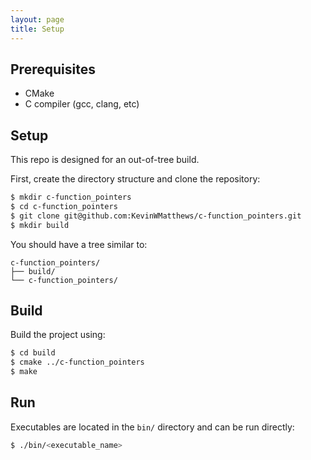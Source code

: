 ```yaml
---
layout: page
title: Setup
---
```



## Prerequisites

  * CMake
  * C compiler (gcc, clang, etc)


## Setup

This repo is designed for an out-of-tree build.

First, create the directory structure and clone the repository:
```bash
$ mkdir c-function_pointers
$ cd c-function_pointers
$ git clone git@github.com:KevinWMatthews/c-function_pointers.git
$ mkdir build
```

You should have a tree similar to:
```
c-function_pointers/
├── build/
└── c-function_pointers/
```


## Build

Build the project using:

```bash
$ cd build
$ cmake ../c-function_pointers
$ make
```


## Run

Executables are located in the `bin/` directory and can be run directly:

```bash
$ ./bin/<executable_name>
```
